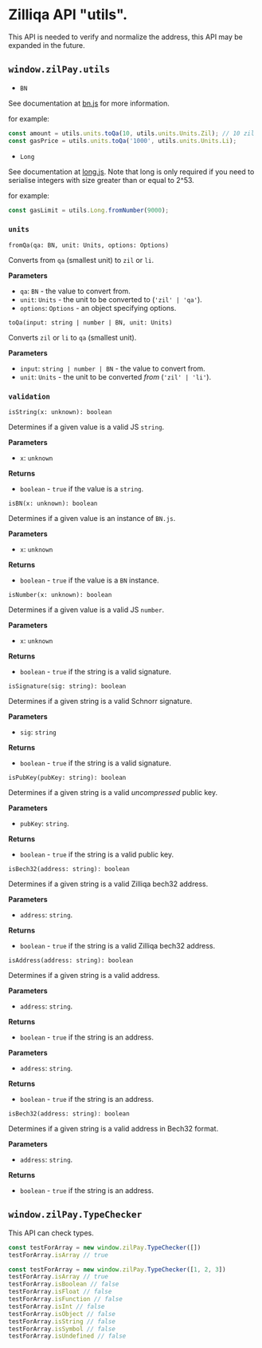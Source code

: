 # Zilliqa API "utils".

This API is needed to verify and normalize the address, this API may be expanded in the future.

## `window.zilPay.utils`

- `BN`

See documentation at [bn.js](https://github.com/indutny/bn.js/) for more information.

for example:
```javascript
const amount = utils.units.toQa(10, utils.units.Units.Zil); // 10 zil
const gasPrice = utils.units.toQa('1000', utils.units.Units.Li);
```

- `Long`

See documentation at [long.js](https://github.com/dcodeIO/long.js). Note that long is only required if you need to serialise integers with size greater than or equal to 2^53.

for example:
```javascript
const gasLimit = utils.Long.fromNumber(9000);
```

### `units`

`fromQa(qa: BN, unit: Units, options: Options)`

Converts from `qa` (smallest unit) to `zil` or `li`.

**Parameters**

- `qa`: `BN` - the value to convert from.
- `unit`: `Units` - the unit to be converted to (`'zil' | 'qa'`).
- `options`: `Options` - an object specifying options.

`toQa(input: string | number | BN, unit: Units)`

Converts `zil` or `li` to `qa` (smallest unit).

**Parameters**

- `input`: `string | number | BN` - the value to convert from.
- `unit`: `Units` - the unit to be converted _from_ (`'zil' | 'li'`).


### `validation`

`isString(x: unknown): boolean`

Determines if a given value is a valid JS `string`.

**Parameters**

- `x`: `unknown`

**Returns**

- `boolean` - `true` if the value is a `string`.


`isBN(x: unknown): boolean`

Determines if a given value is an instance of `BN.js`.

**Parameters**

- `x`: `unknown`

**Returns**

- `boolean` - `true` if the value is a `BN` instance.


`isNumber(x: unknown): boolean`

Determines if a given value is a valid JS `number`.

**Parameters**

- `x`: `unknown`

**Returns**

- `boolean` - `true` if the string is a valid signature.

`isSignature(sig: string): boolean`

Determines if a given string is a valid Schnorr signature.

**Parameters**

- `sig`: `string`

**Returns**

- `boolean` - `true` if the string is a valid signature.


`isPubKey(pubKey: string): boolean`

Determines if a given string is a valid _uncompressed_ public key.

**Parameters**

- `pubKey`: `string`.

**Returns**

- `boolean` - `true` if the string is a valid public key.


`isBech32(address: string): boolean`

Determines if a given string is a valid Zilliqa bech32 address.

**Parameters**

- `address`: `string`.

**Returns**

- `boolean` - `true` if the string is a valid Zilliqa bech32 address.

`isAddress(address: string): boolean`

Determines if a given string is a valid address.

**Parameters**

- `address`: `string`.

**Returns**

- `boolean` - `true` if the string is an address.


**Parameters**

- `address`: `string`.

**Returns**

- `boolean` - `true` if the string is an address.


`isBech32(address: string): boolean`

Determines if a given string is a valid address in Bech32 format.

**Parameters**

- `address`: `string`.

**Returns**

- `boolean` - `true` if the string is an address.


## `window.zilPay.TypeChecker`

This API can check types.

```javascript
const testForArray = new window.zilPay.TypeChecker([])
testForArray.isArray // true
```
```javascript
const testForArray = new window.zilPay.TypeChecker([1, 2, 3])
testForArray.isArray // true
testForArray.isBoolean // false
testForArray.isFloat // false
testForArray.isFunction // false
testForArray.isInt // false
testForArray.isObject // false
testForArray.isString // false
testForArray.isSymbol // false
testForArray.isUndefined // false
```
